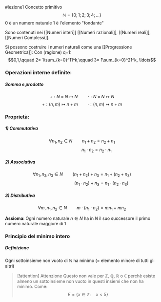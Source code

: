 #lezione1 
Concetto primitivo
$$\mathbb{N}=\{0;1;2;3;4;\ldots\}$$
0 è un numero naturale
1 è l'elemento "fondante"

Sono contenuti nei [[Numeri interi]] [[Numeri razionali]], [[Numeri reali]], [[Numeri Complessi]].

Si possono costruire i numeri naturali come una [[Progressione Geometrica]]:
Con (ragione) q=1: $$0,1,\qquad 2= 1\sum_{k=0}^11^k,\qquad 3= 1\sum_{k=0}^21^k, \ldots$$
### Operazioni interne definite:

##### Somma e prodotto
$$+:N \times N\longmapsto N \quad \quad \cdot:N\times N\longmapsto N$$$$+:(n,m)\longmapsto n+m \qquad \cdot:(n,m)\longmapsto n+m $$
### Proprietà:
##### 1) Commutativa
$$\forall n_1,n_2 \in N \qquad n_1+n_2=n_2+n_1$$$$\qquad \qquad \qquad n_{1}\cdot n_2=n_{2}\cdot n_1$$
##### 2) Associativa
$$\forall n_1,n_2,n_3 \in N \qquad (n_1+n_2)+n_3=n_1+(n_2+n_3)$$
$$\qquad \qquad \qquad \qquad (n_1\cdot n_2)+n_3=n_ 1\cdot(n_2\cdot n_3)$$
##### 3) Distributiva
$$\forall m,n_1,n_2 \in N \qquad m\cdot (n_{1}\cdot n_2)=mn_1+mn_2$$

**Assioma**: Ogni numero naturale $n\in N$ ha in $N$ il suo successore
il primo numero naturale maggiore di 1


### Principio del minimo intero

##### Definizione
Ogni sottoinsieme non vuoto di $\mathbb{N}$ ha minimo (= elemento minore di tutti gli altri)

>[!attention] Attenzione
>Questo non vale per $\mathbb{Z}$, $\mathbb{Q}$, $\mathbb{R}$ o $\mathbb{C}$ perchè esiste almeno un sottoinsieme non vuoto in questi insiemi che non ha minimo. Come:
> $$E=\{x \in \mathbb{Z}: \quad x<5\}$$
